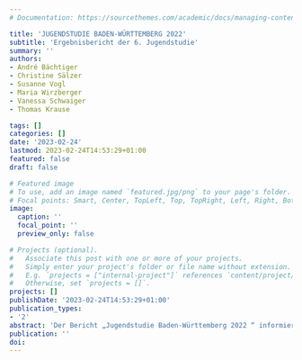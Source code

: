 ```yaml
---
# Documentation: https://sourcethemes.com/academic/docs/managing-content/

title: 'JUGENDSTUDIE BADEN-WÜRTTEMBERG 2022'
subtitle: 'Ergebnisbericht der 6. Jugendstudie'
summary: ''
authors:
- André Bächtiger
- Christine Sälzer
- Susanne Vogl
- Maria Wirzberger
- Vanessa Schwaiger
- Thomas Krause

tags: []
categories: []
date: '2023-02-24'
lastmod: 2023-02-24T14:53:29+01:00
featured: false
draft: false

# Featured image
# To use, add an image named `featured.jpg/png` to your page's folder.
# Focal points: Smart, Center, TopLeft, Top, TopRight, Left, Right, BottomLeft, Bottom, BottomRight.
image:
  caption: ''
  focal_point: ''
  preview_only: false

# Projects (optional).
#   Associate this post with one or more of your projects.
#   Simply enter your project's folder or file name without extension.
#   E.g. `projects = ["internal-project"]` references `content/project/deep-learning/index.md`.
#   Otherwise, set `projects = []`.
projects: []
publishDate: '2023-02-24T14:53:29+01:00'
publication_types:
- '2'
abstract: 'Der Bericht „Jugendstudie Baden-Württemberg 2022 “ informiert bereits zum sechsten Mal über die Einstellungen der Jugend Baden-Württembergs zu Themen rund um Politik und Gesellschaft. Erstmals wurde die Studie von einem Team der Universität Stuttgart durchgeführt, sodass im Vergleich zu früheren Erhebungsrunden methodisch einige Neuerungen anzutreffen sind. Die Befragung von Neuntklässlerinnen und Neuntklässlern fand im Frühjahr 2022 statt; sie erfolgte damit unter dem Eindruck des Krieges in der Ukraine und während die Corona-Pandemie nach mittlerweile zwei Jahren noch immer unseren Alltag mitbestimmt.'
publication: ''
doi: 
---
```

